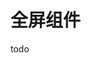 <!--
 * @Autor: costa
 * @Date: 2023-08-01 13:50:05
 * @LastEditors: costa
 * @LastEditTime: 2023-08-01 13:50:24
 * @Description: 
 * @Copyright: © 2023 by costa. All rights reserved.
-->
# 全屏组件

todo